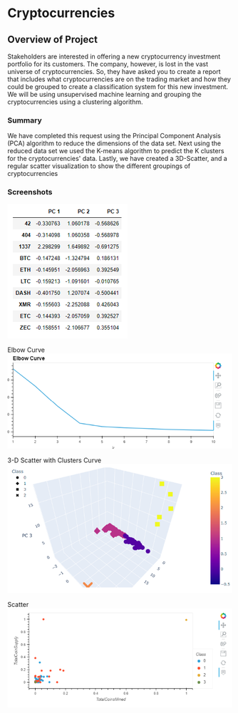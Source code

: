 # Cryptocurrencies
 
## Overview of Project
Stakeholders are interested in offering a new cryptocurrency investment portfolio for its customers. The company, however, is lost in the vast universe of cryptocurrencies. So, they have asked you to create a report that includes what cryptocurrencies are on the trading market and how they could be grouped to create a classification system for this new investment. We will be using unsupervised machine learning and grouping the cryptocurrencies using a clustering algorithm. 

### Summary
We have completed this request using the Principal Component Analysis (PCA) algorithm to reduce the dimensions of the data set. Next using the reduced data set we used the K-means algorithm to predict the K clusters for the cryptocurrencies' data. Lastly, we have created a 3D-Scatter, and a regular scatter visualization to show the different groupings of cryptocurrencies

### Screenshots
![PCA](https://github.com/john10roberts/Cryptocurrencies/blob/main/Resources/PCA.png)

Elbow Curve
![KCurve](https://github.com/john10roberts/Cryptocurrencies/blob/main/Resources/KCurve.png)

3-D Scatter with Clusters Curve
![3d](https://github.com/john10roberts/Cryptocurrencies/blob/main/Resources/3DScatter.png)

Scatter
![3d](https://github.com/john10roberts/Cryptocurrencies/blob/main/Resources/Scatter.png)
